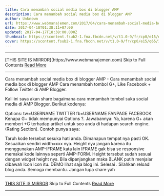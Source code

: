```yaml
---
title: Cara menambah social media box di blogger AMP
description: Cara menambah social media box di blogger AMP
author: Unknown
url: https://www.webmanajemen.com/2017/04/cara-menambah-social-media-box-di.html
date: 2017-04-18T01:38:11+07:00
updated: 2017-04-17T18:38:00.000Z
thumbnail: https://scontent.fsub2-1.fna.fbcdn.net/v/t1.0-9/fr/cp0/e15/q65/17796846_1773189839677671_6977008867135609966_n.png.jpg?efg=eyJpIjoidCJ9&oh=292c21d1c58e8e185a8d6c63dec60c5a&oe=5957C4B8
cover: https://scontent.fsub2-1.fna.fbcdn.net/v/t1.0-9/fr/cp0/e15/q65/17796846_1773189839677671_6977008867135609966_n.png.jpg?efg=eyJpIjoidCJ9&oh=292c21d1c58e8e185a8d6c63dec60c5a&oe=5957C4B8
---
```


<hr/> [THIS SITE IS MIRROR](https://www.webmanajemen.com) Skip to Full Contents <a href="https://www.webmanajemen.com/2017/04/cara-menambah-social-media-box-di.html" rel="follow" class="button" id="read-more">Read More</a> <hr/> Cara menambah social media box di blogger AMP - Cara menambah social media box di blogger AMP Cara menambah tombol G+, Like Facebook + Follow Twitter di AMP Blogger.





Kali ini saya akan share bagaimana cara menambah tombol suka social media di AMP Blogger.
Berikut kodenya:

<amp-iframe width=300 height=122 sandbox='allow-scripts allow-same-origin allow-popups allow-popups-to-escape-sandbox' layout='responsive' frameborder='0' scrolling='no' src='https://source.l3n4r0x.cf/php/social.php?tw=USERNAME_TWITTER&fb=USERNAME_FACEBOOK'></amp-iframe>
Options:
tw=USERNAME TWITTER
fb=USERNAME FANPAGE FACEBOOK
Kenapa G+ tidak mempunyai Options ?.
Jawabannya: Ya, karena G+ akan memberi +G terhadap artikel untuk seo anda di hadapan search engine. (Rating Section).
Contoh punya saya:

<amp-iframe width=300 height=122 sandbox='allow-scripts allow-same-origin allow-popups allow-popups-to-escape-sandbox' layout='responsive' frameborder='0' scrolling='no' src='https://source.l3n4r0x.cf/php/social.php?tw=DimasSkynetCybe&fb=secretnetworkforces'></amp-iframe>
Taruh kode tersebut sesuka hati anda. Dimanapun tempat nya pasti OK. Sesuaikan sendiri width=xxx nya. Height nya jangan karena itu menggunakan AMP-IFRAME kata lain IFRAME gak bisa se responsive memakai kode lainnya seperti AMP-FORM. Height tersebut sudah sesuai dengan widget height nya. Bila dipanjangkan maka BLANK putih menjalar dibawah Icon Icon itu. DEMO lihat saja blog ini.
Selesai . Silahkan reload blog anda.
Semoga membantu. Jangan lupa share yah <hr/> [THIS SITE IS MIRROR](https://www.webmanajemen.com) Skip to Full Contents <a href="https://www.webmanajemen.com/2017/04/cara-menambah-social-media-box-di.html" rel="follow" class="button" id="read-more">Read More</a> <hr/>